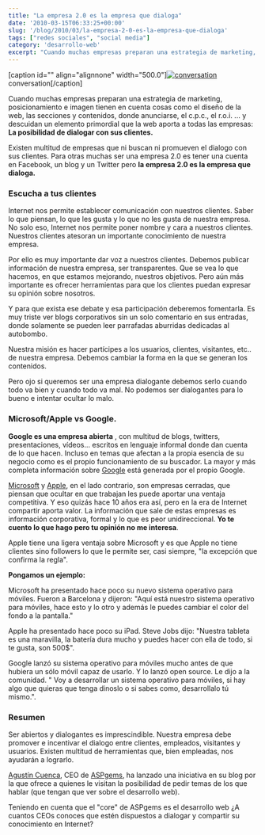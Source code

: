 ```yaml
---
title: "La empresa 2.0 es la empresa que dialoga"
date: '2010-03-15T06:33:25+00:00'
slug: '/blog/2010/03/la-empresa-2-0-es-la-empresa-que-dialoga'
tags: ["redes sociales", "social media"]
category: 'desarrollo-web'
excerpt: "Cuando muchas empresas preparan una estrategia de marketing, posicionamiento e imagen tienen en cuenta cosas como el diseño de la web, las secciones y contenidos, donde anunciarse, el c.p.c., el r.o.i. ... y descuidan un elemento primordial que la web aporta a todas las empresas:"
---
```

[caption id="" align="alignnone" width="500.0"][![conversation](/post-174/images/conversation.jpg)](http://static.squarespace.com/static/5303797ae4b0c6ad9e43f072/5303ce80e4b0400995a883d6/5303cf31e4b0400995a88ad8/1392758577266/conversation.jpg?format=original) conversation[/caption]

Cuando muchas empresas preparan una estrategia de marketing, posicionamiento e imagen tienen en cuenta cosas como el diseño de la web, las secciones y contenidos, donde anunciarse, el c.p.c., el r.o.i. ... y descuidan un elemento primordial que la web aporta a todas las empresas: **La posibilidad de dialogar con sus clientes.**

Existen multitud de empresas que ni buscan ni promueven el dialogo con sus clientes. Para otras muchas ser una empresa 2.0 es tener una cuenta en Facebook, un blog y un Twitter pero **la empresa 2.0 es la empresa que dialoga.**

### Escucha a tus clientes

Internet nos permite establecer comunicación con nuestros clientes. Saber lo que piensan, lo que les gusta y lo que no les gusta de nuestra empresa. No solo eso, Internet nos permite poner nombre y cara a nuestros clientes. Nuestros clientes atesoran un importante conocimiento de nuestra empresa.

Por ello es muy importante dar voz a nuestros clientes. Debemos publicar información de nuestra empresa, ser transparentes. Que se vea lo que hacemos, en que estamos mejorando, nuestros objetivos. Pero aún más importante es ofrecer herramientas para que los clientes puedan expresar su opinión sobre nosotros.

Y para que exista ese debate y esa participación deberemos fomentarla. Es muy triste ver blogs corporativos sin un solo comentario en sus entradas, donde solamente se pueden leer parrafadas aburridas dedicadas al autobombo.

Nuestra misión es hacer partícipes a los usuarios, clientes, visitantes, etc.. de nuestra empresa. Debemos cambiar la forma en la que se generan los contenidos.

Pero ojo si queremos ser una empresa dialogante debemos serlo cuando todo va bien y cuando todo va mal. No podemos ser dialogantes para lo bueno e intentar ocultar lo malo.

### Microsoft/Apple vs Google.

**Google es una empresa abierta** , con multitud de blogs, twitters, presentaciones, vídeos... escritos en lenguaje informal donde dan cuenta de lo que hacen. Incluso en temas que afectan a la propia esencia de su negocio como es el propio funcionamiento de su buscador. La mayor y más completa información sobre [Google](http://google.es/) está generada por el propio Google.

[Microsoft](http://www.microsoft.com/en/us/default.aspx) y [Apple](http://www.apple.com/es/), en el lado contrario, son empresas cerradas, que piensan que ocultar en que trabajan les puede aportar una ventaja competitiva. Y eso quizás hace 10 años era así, pero en la era de Internet compartir aporta valor. La información que sale de estas empresas es información corporativa, formal y lo que es peor unidireccional. **Yo te cuento lo que hago pero tu opinión no me interesa**.

Apple tiene una ligera ventaja sobre Microsoft y es que Apple no tiene clientes sino followers lo que le permite ser, casi siempre, "la excepción que confirma la regla".

**Pongamos un ejemplo:**

Microsoft ha presentado hace poco su nuevo sistema operativo para móviles. Fueron a Barcelona y dijeron: "Aquí está nuestro sistema operativo para móviles, hace esto y lo otro y además le puedes cambiar el color del fondo a la pantalla."

Apple ha presentado hace poco su iPad. Steve Jobs dijo: "Nuestra tableta es una maravilla, la batería dura mucho y puedes hacer con ella de todo, si te gusta, son 500$".

Google lanzó su sistema operativo para móviles mucho antes de que hubiera un sólo móvil capaz de usarlo. Y lo lanzó open source. Le dijo a la comunidad. " Voy a desarrollar un sistema operativo para móviles, si hay algo que quieras que tenga dinoslo o si sabes como, desarrollalo tú mismo.".

### Resumen

Ser abiertos y dialogantes es imprescindible. Nuestra empresa debe promover e incentivar el dialogo entre clientes, empleados, visitantes y usuarios. Existen multitud de herramientas que, bien empleadas, nos ayudarán a lograrlo.

[Agustín Cuenca](http://agustin.aspgems.com/), CEO de [ASPgems](http://aspgems.com/), ha lanzado una iniciativa en su blog por la que ofrece a quienes le visitan la posibilidad de pedir temas de los que hablar (que tengan que ver sobre el desarrollo web).

Teniendo en cuenta que el "core" de ASPgems es el desarrollo web ¿A cuantos CEOs conoces que estén dispuestos a dialogar y compartir su conocimiento en Internet?
